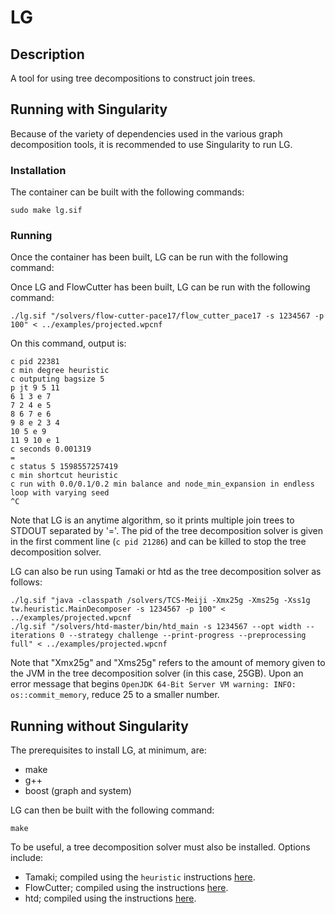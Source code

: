 # LG

## Description

A tool for using tree decompositions to construct join trees.

## Running with Singularity

Because of the variety of dependencies used in the various graph decomposition tools, it is recommended to use Singularity to run LG.

### Installation

The container can be built with the following commands:
```
sudo make lg.sif
```

### Running

Once the container has been built, LG can be run with the following command:

Once LG and FlowCutter has been built, LG can be run with the following command:
```
./lg.sif "/solvers/flow-cutter-pace17/flow_cutter_pace17 -s 1234567 -p 100" < ../examples/projected.wpcnf
```

On this command, output is:
```
c pid 22381
c min degree heuristic
c outputing bagsize 5
p jt 9 5 11
6 1 3 e 7
7 2 4 e 5
8 6 7 e 6
9 8 e 2 3 4
10 5 e 9
11 9 10 e 1
c seconds 0.001319
=
c status 5 1598557257419
c min shortcut heuristic
c run with 0.0/0.1/0.2 min balance and node_min_expansion in endless loop with varying seed
^C
```
Note that LG is an anytime algorithm, so it prints multiple join trees to STDOUT separated by '='. The pid of the tree decomposition solver is given in the first comment line (`c pid 21286`) and can be killed to stop the tree decomposition solver.

LG can also be run using Tamaki or htd as the tree decomposition solver as follows:
```
./lg.sif "java -classpath /solvers/TCS-Meiji -Xmx25g -Xms25g -Xss1g tw.heuristic.MainDecomposer -s 1234567 -p 100" < ../examples/projected.wpcnf
./lg.sif "/solvers/htd-master/bin/htd_main -s 1234567 --opt width --iterations 0 --strategy challenge --print-progress --preprocessing full" < ../examples/projected.wpcnf
```
Note that "Xmx25g" and "Xms25g" refers to the amount of memory given to the JVM in the tree decomposition solver (in this case, 25GB). Upon an error message that begins `OpenJDK 64-Bit Server VM warning: INFO: os::commit_memory`, reduce 25 to a smaller number.

## Running without Singularity

The prerequisites to install LG, at minimum, are:
* make
* g++
* boost (graph and system)

LG can then be built with the following command:
```
make
```

To be useful, a tree decomposition solver must also be installed. Options include:
* Tamaki; compiled using the `heuristic` instructions [here](solvers/TCS-Meiji).
* FlowCutter; compiled using the instructions [here](solvers/flow-cutter-pace17).
* htd; compiled using the instructions [here](solvers/htd-master).
